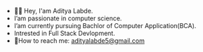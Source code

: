 - 🙋‍♂️ Hey, I'am Aditya Labde.
- I’am passionate in computer science.
- I’am currently pursuing Bachlor of Computer Application(BCA).
- Intrested in Full Stack Devlopment.
- 📩How to reach me: adityalabde5@gmail.com
  

<!---
Adityalabde123/Adityalabde123 is a ✨ special ✨ repository because its `README.md` (this file) appears on your GitHub profile.
You can click the Preview link to take a look at your changes.
--->
